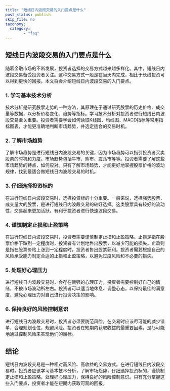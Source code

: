 ```yaml
---
title: "短线日内波段交易的入门要点是什么"
post_status: publish
skip_file: no
taxonomy:
  category:
        - "faq"
---
```


## 短线日内波段交易的入门要点是什么

随着金融市场的不断发展，投资者选择的交易方式越来越多样化。其中，短线日内波段交易备受投资者关注。这种交易方式一般是在当天内完成，相比于长线投资可以得到更快的回报。本文将会介绍短线日内波段交易的入门要点。

### 1\. 学习基本技术分析

技术分析是研究股票走势的一种方法，其原理在于通过研究股票的历史价格、成交量等数据，以分析价格变化、趋势等指标。学习技术分析对投资者进行短线日内波段交易至关重要。投资者需要学会如何读取K线图、均线图、MACD指标等常用指标图表，才能更准确地判断市场趋势，并选定适合的交易时机。

### 2\. 了解市场趋势

了解市场趋势是进行短线日内波段交易的关键，因为市场趋势可以指引投资者买卖股票的时机和力度。市场趋势包括牛市、熊市、震荡市等等。投资者需要了解这些市场趋势的特点，如何应对。只有了解市场趋势，才能更好地掌握股票价格的波动规律，找到最适合做短线日内波段交易的时机。

### 3\. 仔细选择投资标的

在进行短线日内波段交易时，选择投资标的十分重要。一般来说，选择强势股票、成交量大的股票，是进行短线日内波段交易的较好选择。这类股票具有较好的流动性，交易起来更加活跃，有利于投资者进行快速波段交易。

### 4\. 谨慎制定止损和止盈策略

在进行短线日内波段交易时，投资者需要谨慎制定止损和止盈策略。止损是指在股票价格下跌到一定程度时，投资者有计划地售出股票，以减少可能的损失。止盈则是指在股票价格上涨到一定程度时，投资者售出股票获利。投资者需要根据自己的风险承受能力制定合适的止损和止盈策略，以避免过度风险和不必要的损失。

### 5\. 处理好心理压力

进行短线日内波段交易时，会存在很强的心理压力。投资者需要控制好自己的情绪，不被市场波动所左右。投资者可以适当地休息、调整心态，以保持最佳的满意度，避免心理压力对自己进行投资决策的影响。

### 6\. 保持良好的风险控制意识

进行短线日内波段交易时，投资者必须要防范风险。在交易时应该尽可能的减少错单，合理规划仓位，规避风险。投资者在短期内获取收益的最重要因素，是尽可能地通过控制风险来实现他们的目标。

## 结论

短线日内波段交易是一种相对高风险、高收益的交易方式。在进行短线日内波段交易时，投资者应该学习基本技术分析，了解市场趋势，仔细选择投资标的，谨慎制定止损和止盈策略，处理好心理压力，保持良好的风险控制意识。只有充分掌握这些入门要点，投资者才能在短期内获取可观的回报。
